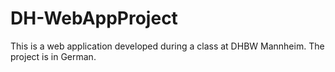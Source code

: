 # DH-WebAppProject
This is a web application developed during a class at DHBW Mannheim. The project is in German.
